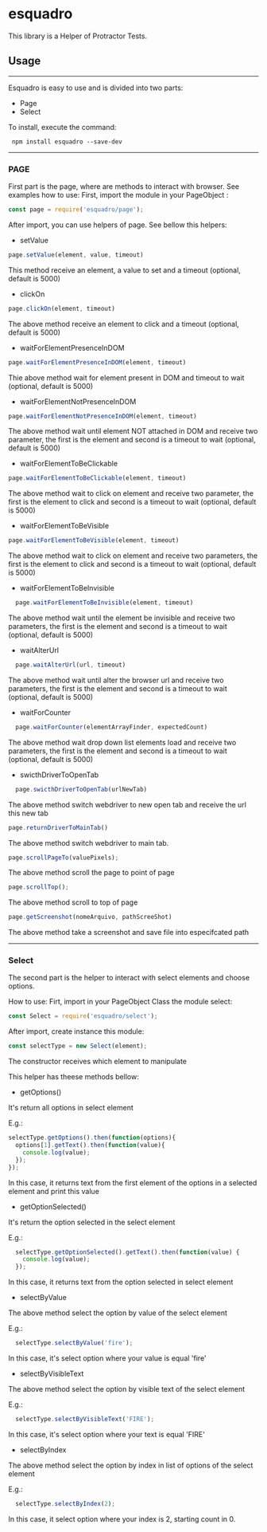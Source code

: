 # esquadro
This library is a Helper of Protractor Tests.

## Usage 
***
Esquadro is easy to use and is divided into two parts:
* Page
* Select 

To install, execute the command:
```
 npm install esquadro --save-dev
 ```
*** 
### PAGE
First part is the page, where are methods to interact with browser.
See examples how to use:
First, import the module in your PageObject :

```javascript
const page = require('esquadro/page');
```

After import, you can use helpers of page. See bellow this helpers:


* setValue
```javascript
page.setValue(element, value, timeout)
```
This method receive an element, a value to set and a timeout (optional, default is 5000)

* clickOn
```javascript
page.clickOn(element, timeout)
```
The above method receive an element to click and a timeout (optional, default is 5000)

* waitForElementPresenceInDOM
```javascript
page.waitForElementPresenceInDOM(element, timeout)
```
Thie above method wait for element present in DOM and timeout to wait (optional, default is 5000)

* waitForElementNotPresenceInDOM
```javascript
page.waitForElementNotPresenceInDOM(element, timeout)
```
The above method wait until element NOT attached in DOM and receive two parameter, the first is the element and second is a timeout to wait (optional, default is 5000)

* waitForElementToBeClickable
```javascript
page.waitForElementToBeClickable(element, timeout)
```
The above method wait to click on element and receive two parameter, the first is the element to click and second is a timeout to wait (optional, default is 5000)

* waitForElementToBeVisible
```javascript
page.waitForElementToBeVisible(element, timeout)
```
The above method wait to click on element and receive two parameters, the first is the element to click and second is a timeout to wait (optional, default is 5000)

* waitForElementToBeInvisible
```javascript
  page.waitForElementToBeInvisible(element, timeout)
```
The above method wait until the element be invisible and receive two parameters, the first is the element and second is a timeout to wait (optional, default is 5000)

* waitAlterUrl
```javascript
  page.waitAlterUrl(url, timeout)
```
The above method wait until alter the browser url and receive two parameters, the first is the element and second is a timeout to wait (optional, default is 5000)

* waitForCounter
```javascript
  page.waitForCounter(elementArrayFinder, expectedCount)
```
The above method wait drop down list elements load and receive two parameters, the first is the element and second is a timeout to wait (optional, default is 5000)

* swicthDriverToOpenTab

```javascript
  page.swicthDriverToOpenTab(urlNewTab)
```
The above method switch webdriver to new open tab and receive the url this new tab

```javascript
page.returnDriverToMainTab()
```
The above method switch webdriver to main tab.

```javascript
page.scrollPageTo(valuePixels);
```
The above method scroll the page to point of page

```javascript
page.scrollTop();
```
The above method scroll to top of page

```javascript
page.getScreenshot(nomeArquivo, pathScreeShot)
```
The above method take a screenshot and save file into especifcated path

***
### Select
The second part is the helper to interact with select elements and choose options.

How to use:
Firt, import in your PageObject Class the module select:

```javascript
const Select = require('esquadro/select');
```

After import, create instance this module:
```javascript
const selectType = new Select(element);
```
The constructor receives which element to manipulate

This helper has theese methods bellow:

* getOptions()

It's return all options in select element

E.g.:
```javascript
selectType.getOptions().then(function(options){
  options[1].getText().then(function(value){
    console.log(value);
  });
});
```
In this case, it returns text from the first element of the options in a selected element and print this value

* getOptionSelected()

It's return the option selected in the select element

E.g.:
```javascript
  selectType.getOptionSelected().getText().then(function(value) {
    console.log(value);
  });
```
In this case, it returns text from the option selected in select element

* selectByValue

The above method select the option by value of the select element

E.g.:
```javascript
  selectType.selectByValue('fire');
```
In this case, it's select option where your value is equal 'fire'

* selectByVisibleText

The above method select the option by visible text of the select element

E.g.:
```javascript
  selectType.selectByVisibleText('FIRE');
```
In this case, it's select option where your text is equal 'FIRE'

* selectByIndex

The above method select the option by index in list of options of the select element

E.g.:
```javascript
  selectType.selectByIndex(2);
```
In this case, it select option where your index is 2, starting count in 0.